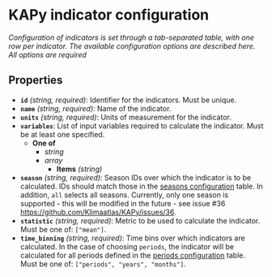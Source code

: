 # KAPy indicator configuration

*Configuration of indicators is set through a tab-separated table, with one row per indicator. The available configuration options are described here. All options are required*

## Properties

- **`id`** *(string, required)*: Identifier for the indicators. Must be unique.
- **`name`** *(string, required)*: Name of the indicator.
- **`units`** *(string, required)*: Units of measurement for the indicator.
- **`variables`**: List of input variables required to calculate the indicator. Must be at least one specified.
  - **One of**
    - *string*
    - *array*
      - **Items** *(string)*
- **`season`** *(string, required)*: Season IDs over which the indicator is to be calculated. IDs should match those in the [seasons configuration](seasons.md) table. In addition, `all` selects all seasons. Currently, only one season is supported - this will be modified in the future - see issue #36 https://github.com/Klimaatlas/KAPy/issues/36.
- **`statistic`** *(string, required)*: Metric to be used to calculate the indicator. Must be one of: `["mean"]`.
- **`time_binning`** *(string, required)*: Time bins over which indicators are calculated. In the case of choosing `periods`, the indicator will be calculated for all periods defined in the [periods configuration](periods.md) table. Must be one of: `["periods", "years", "months"]`.
